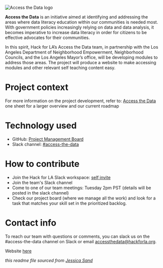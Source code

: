 ![Access the Data logo](https://www.hackforla.org/assets/images/projects/access-the-data.png)

**Access the Data** is an initiative aimed at identifying and addressing the areas where data literacy education within our communities is needed most. With government policies increasingly relying on data and data analysis, it becomes imperative to increase data literacy in order for citizens to be effective advocates for their communities. 

In this spirit, Hack for LA’s Access the Data team, in partnership with the Los Angeles Department of Neighborhood Empowerment, Neighborhood Councils, and the Los Angeles Mayor’s office, will be developing modules to address those areas. The project will produce a website to make accessing modules and other relevant self teaching content easy.

# Project context

For more information on the project development, refer to: [Access the Data](https://github.com/hackforla/product-management/blob/master/project-one-sheets/Access-the-Data-One-Sheet.pdf)  one sheet for a larger overview and our current roadmap

# Technology used

- GitHub: [Project Management Board](https://github.com/hackforla/access-the-data/projects/1)
- Slack channel: [#access-the-data](https://hackforla.slack.com/archives/C01L2ANCG6M)

# How to contribute
- Join the Hack for LA Slack workspace: [self invite](https://hackforla.org/slack)
- Join the team's Slack channel
- Come to one of our team meetings: Tuesday 2pm PST (details will be posted in the slack channel)
- Check our project board (where we manage all the work) and look for a task that matches your skill set in the prioritized backlog.

# Contact info

To reach our team with questions or comments, you can slack us on the #access-the-data channel on Slack or email accessthedata@hackforla.org.

Website [here](http://accessthedata.org/)

*this readme file sourced from [Jessica Sand](http://jessicasand.com/other-stuff/just-enough-docs/)*
